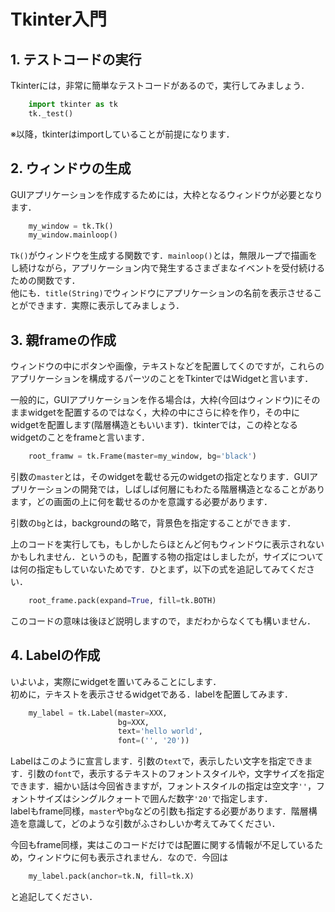 # Tkinter入門
## 1. テストコードの実行
Tkinterには，非常に簡単なテストコードがあるので，実行してみましょう．

``` python
    import tkinter as tk
    tk._test()
```
※以降，tkinterはimportしていることが前提になります．

## 2. ウィンドウの生成
GUIアプリケーションを作成するためには，大枠となるウィンドウが必要となります．

``` python
    my_window = tk.Tk()
    my_window.mainloop()
```

```Tk()```がウィンドウを生成する関数です．```mainloop()```とは，無限ループで描画をし続けながら，アプリケーション内で発生するさまざまなイベントを受付続けるための関数です．  
他にも．```title(String)```でウィンドウにアプリケーションの名前を表示させることができます．実際に表示してみましょう．

## 3. 親frameの作成
ウィンドウの中にボタンや画像，テキストなどを配置してくのですが，これらのアプリケーションを構成するパーツのことをTkinterではWidgetと言います．

一般的に，GUIアプリケーションを作る場合は，大枠(今回はウィンドウ)にそのままwidgetを配置するのではなく，大枠の中にさらに枠を作り，その中にwidgetを配置します(階層構造ともいいます)．tkinterでは，この枠となるwidgetのことをframeと言います．

``` python
    root_framw = tk.Frame(master=my_window, bg='black')
```

引数の```master```とは，そのwidgetを載せる元のwidgetの指定となります．GUIアプリケーションの開発では，しばしば何層にもわたる階層構造となることがあります，どの画面の上に何を載せるのかを意識する必要があります．

引数の```bg```とは，backgroundの略で，背景色を指定することができます．

上のコードを実行しても，もしかしたらほとんど何もウィンドウに表示されないかもしれません．というのも，配置する物の指定はしましたが，サイズについては何の指定もしていないためです．ひとまず，以下の式を追記してみてください．

``` python
    root_frame.pack(expand=True, fill=tk.BOTH)
```

このコードの意味は後ほど説明しますので，まだわからなくても構いません．

## 4. Labelの作成
いよいよ，実際にwidgetを置いてみることにします．  
初めに，テキストを表示させるwidgetである．labelを配置してみます．

``` python
    my_label = tk.Label(master=XXX,
                        bg=XXX,
                        text='hello world',
                        font=('', '20'))
```

Labelはこのように宣言します．引数の```text```で，表示したい文字を指定できます．引数の```font```で，表示するテキストのフォントスタイルや，文字サイズを指定できます．細かい話は今回省きますが，フォントスタイルの指定は空文字```''```，フォントサイズはシングルクォートで囲んだ数字```'20'```で指定します．  
labelもframe同様，```master```や```bg```などの引数も指定する必要があります．階層構造を意識して，どのような引数がふさわしいか考えてみてください．

今回もframe同様，実はこのコードだけでは配置に関する情報が不足しているため，ウィンドウに何も表示されません．なので．今回は

```python
    my_label.pack(anchor=tk.N, fill=tk.X)
```

と追記してください．
